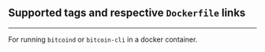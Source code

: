 ## Supported tags and respective `Dockerfile` links
<!-- * `latest` ([Dockerfile](https://github.com/XMRto/bitcoin/blob/master/Dockerfile)) -->

---

For running `bitcoind` or `bitcoin-cli` in a docker container.